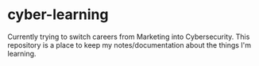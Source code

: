 # cyber-learning
Currently trying to switch careers from Marketing into Cybersecurity. This repository is a place to keep my notes/documentation about the things I'm learning. 
